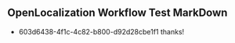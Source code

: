 ## OpenLocalization Workflow Test MarkDown
* 603d6438-4f1c-4c82-b800-d92d28cbe1f1 
thanks!<!--HONumber=Mar16_HO3-->

